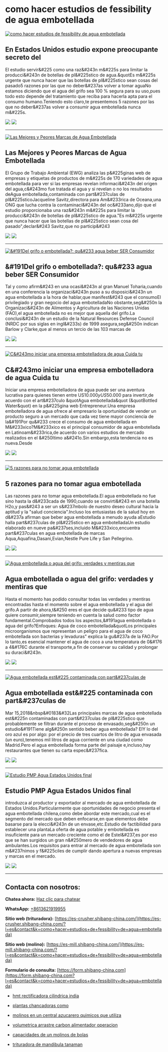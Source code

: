 # como hacer estudios de fessibility de agua embotellada

<a href="https://swt.shibang-china.com/?l=es&img&k=como+hacer+estudios+de+fessibility+de+agua+embotellada" target="_blank">![como hacer estudios de fessibility de agua embotellada](http://static.shibang-china.com/all-800x300/1296.jpg)</a>

## En Estados Unidos estudio expone preocupante secreto del
El estudio servir&#225 como una raz&#243n m&#225s para limitar la producci&#243n de botellas de pl&#225stico de agua.&quotEs m&#225s urgente que nunca hacer que las botellas de pl&#225stico sean cosas del pasado5 razones por las que no deber&#237as volver a tomar aguaNo estamos diciendo que el agua del grifo sea 100 % segura para su uso,pues todo esto depende del tratamiento que reciba para hacerla apta para el consumo humano.Teniendo esto claro,te presentemos 5 razones por las que no deber&#237as volver a consumir agua embotellada nunca m&#225s.


<a href="https://whatsapp.shibangsoft.com/WhatsApp.php" target="_blank" title="WhatsApp">![](http://static.shibang-china.com/icon/whatsapp.png)</a> <a href="https://swt.shibang-china.com/?l=es&icon&k=como+hacer+estudios+de+fessibility+de+agua+embotellada" target="_blank">![](http://static.shibang-china.com/icon/chat-es.png)</a>

---

<a href="https://swt.shibang-china.com/?l=es&img&k=como+hacer+estudios+de+fessibility+de+agua+embotellada" target="_blank">![Las Mejores y Peores Marcas de Agua Embotellada](http://static.shibang-china.com/all-800x300/790.jpg)</a>

## Las Mejores y Peores Marcas de Agua Embotellada
El Grupo de Trabajo Ambiental (EWG) analiza las p&#225ginas web de empresas y etiquetas de productos de m&#225s de 170 variedades de agua embotellada para ver si las empresas revelan informaci&#243n del origen del agua,c&#243mo fue tratada el agua y si revelan o no los resultados deAgua embotellada,contaminada con part&#237culas de pl&#225sticoJacqueline Savitz,directora para Am&#233rica de Oceana,una ONG que lucha contra la contaminaci&#243n del oc&#233ano,dijo que el estudio proporcionaba una raz&#243n m&#225s para limitar la producci&#243n de botellas de pl&#225stico de agua."Es m&#225s urgente que nunca hacer que las botellas de pl&#225stico sean cosa del pasado",declar&#243 Savitz,que no particip&#243


<a href="https://whatsapp.shibangsoft.com/WhatsApp.php" target="_blank" title="WhatsApp">![](http://static.shibang-china.com/icon/whatsapp.png)</a> <a href="https://swt.shibang-china.com/?l=es&icon&k=como+hacer+estudios+de+fessibility+de+agua+embotellada" target="_blank">![](http://static.shibang-china.com/icon/chat-es.png)</a>

---

<a href="https://swt.shibang-china.com/?l=es&img&k=como+hacer+estudios+de+fessibility+de+agua+embotellada" target="_blank">![&#191Del grifo o embotellada?: qu&#233 agua beber SER Consumidor](http://static.shibang-china.com/all-800x300/249.jpg)</a>

## &#191Del grifo o embotellada?: qu&#233 agua beber SER Consumidor
Tal y como afirm&#243 en una ocasi&#243n al gran Manuel Toharia,cuando en una conferencia la organizaci&#243n puso a su disposici&#243n un agua embotellada a la hora de hablar,que manifest&#243 que el consumoEl privilegiado y gran negocio del agua embotelladaNo obstante,seg&#250n la Organizaci&#243n de Alimentos y Agricultura de las Naciones Unidas (FAO),el agua embotellada no es mejor que aquella del grifo.La conclusi&#243n de un estudio de la Natural Resources Defense Council (NRDC por sus siglas en ingl&#233s) de 1999 asegura,seg&#250n indican Barlow y Clarke,que al menos un tercio de las 103 marcas de


<a href="https://whatsapp.shibangsoft.com/WhatsApp.php" target="_blank" title="WhatsApp">![](http://static.shibang-china.com/icon/whatsapp.png)</a> <a href="https://swt.shibang-china.com/?l=es&icon&k=como+hacer+estudios+de+fessibility+de+agua+embotellada" target="_blank">![](http://static.shibang-china.com/icon/chat-es.png)</a>

---

<a href="https://swt.shibang-china.com/?l=es&img&k=como+hacer+estudios+de+fessibility+de+agua+embotellada" target="_blank">![C&#243mo iniciar una empresa embotelladora de agua Cuida tu](http://static.shibang-china.com/all-800x300/1479.jpg)</a>

## C&#243mo iniciar una empresa embotelladora de agua Cuida tu
Iniciar una empresa embotelladora de agua puede ser una aventura lucrativa para quienes tienen entre US$10.000 y US$50.000 para invertir,de acuerdo con el art&#237culo &quotAgua embotellada&quot (&quotBottled Water&quot) en la p&#225gina web Entrepreneur.Una empresa embotelladora de agua ofrece al empresario la oportunidad de vender un producto seguro a un mercado que cada vez tiene mayor conciencia de la&#191Por qu&#233 crece el consumo de agua embotellada en M&#233xico?M&#233xico es el principal consumidor de agua embotellada en Latinoam&#233rica,de acuerdo con varios estudios de mercado realizados en el &#250ltimo a&#241o.Sin embargo,esta tendencia no es nueva.Desde


<a href="https://whatsapp.shibangsoft.com/WhatsApp.php" target="_blank" title="WhatsApp">![](http://static.shibang-china.com/icon/whatsapp.png)</a> <a href="https://swt.shibang-china.com/?l=es&icon&k=como+hacer+estudios+de+fessibility+de+agua+embotellada" target="_blank">![](http://static.shibang-china.com/icon/chat-es.png)</a>

---

<a href="https://swt.shibang-china.com/?l=es&img&k=como+hacer+estudios+de+fessibility+de+agua+embotellada" target="_blank">![5 razones para no tomar agua embotellada](http://static.shibang-china.com/all-800x300/1471.jpg)</a>

## 5 razones para no tomar agua embotellada
Las razones para no tomar agua embotellada.El agua embotellada no fue sino hasta la d&#233cada de 1990,cuando se convirti&#243 en una botella H2o,y pas&#243 a ser un s&#237mbolo de nuestro deseo cultural hacia la aptitud y la "salud conciencia".Incluso los entusiastas de la salud hoy en d&#237a afirman que beber agua embotellada a menudo ayuda aEstudio halla part&#237culas de pl&#225stico en agua embotelladaUn estudio elaborado en nueve pa&#237ses,incluido M&#233xico,encuentra part&#237culas en agua embotellada de marcas Aqua,Aquafina,Dasani,Evian,Nestle Pure Life y San Pellegrino.


<a href="https://whatsapp.shibangsoft.com/WhatsApp.php" target="_blank" title="WhatsApp">![](http://static.shibang-china.com/icon/whatsapp.png)</a> <a href="https://swt.shibang-china.com/?l=es&icon&k=como+hacer+estudios+de+fessibility+de+agua+embotellada" target="_blank">![](http://static.shibang-china.com/icon/chat-es.png)</a>

---

<a href="https://swt.shibang-china.com/?l=es&img&k=como+hacer+estudios+de+fessibility+de+agua+embotellada" target="_blank">![Agua embotellada o agua del grifo: verdades y mentiras que](http://static.shibang-china.com/all-800x300/11.jpg)</a>

## Agua embotellada o agua del grifo: verdades y mentiras que
Hasta el momento has podido consultar todas las verdades y mentiras encontradas hasta el momento sobre el agua embotellada y el agua del grifo.A partir de ahora,t&#250 eres el que decide qu&#233 tipo de agua quiere consumir,siempre teniendo en cuenta la salud como factor fundamental.Comprobados todos los aspectos,&#191agua embotellada o agua del grifo?Enfoques: Agua de coco embotellada&quotLos principales microorganismos que representan un peligro para el agua de coco embotellada son bacterias y levaduras" explica la gu&#237a de la FAO.Por lo tanto,es esencial mantener el agua de coco a una temperatura de 0&#176 a 4&#176C durante el transporte,a fin de conservar su calidad y prolongar su duraci&#243n.


<a href="https://whatsapp.shibangsoft.com/WhatsApp.php" target="_blank" title="WhatsApp">![](http://static.shibang-china.com/icon/whatsapp.png)</a> <a href="https://swt.shibang-china.com/?l=es&icon&k=como+hacer+estudios+de+fessibility+de+agua+embotellada" target="_blank">![](http://static.shibang-china.com/icon/chat-es.png)</a>

---

<a href="https://swt.shibang-china.com/?l=es&img&k=como+hacer+estudios+de+fessibility+de+agua+embotellada" target="_blank">![Agua embotellada est&#225 contaminada con part&#237culas de](http://static.shibang-china.com/all-800x300/1353.jpg)</a>

## Agua embotellada est&#225 contaminada con part&#237culas de
Mar 15,2018&nbsp&#0183&#32Las principales marcas de agua embotellada est&#225n contaminadas con part&#237culas de pl&#225stico que probablemente se filtran durante el proceso de envasado,seg&#250n un estudio&#191Tiene alg&#250n sentido beber agua embotellada? ElY lo del oro azul es por algo: por el precio de tres cuartos de litro de agua envasada (un euro),tenemos mil litros de agua corriente en una ciudad como Madrid.Pero el agua embotellada forma parte del paisaje e,incluso,hay restaurantes que tienen su carta espec&#237fica.


<a href="https://whatsapp.shibangsoft.com/WhatsApp.php" target="_blank" title="WhatsApp">![](http://static.shibang-china.com/icon/whatsapp.png)</a> <a href="https://swt.shibang-china.com/?l=es&icon&k=como+hacer+estudios+de+fessibility+de+agua+embotellada" target="_blank">![](http://static.shibang-china.com/icon/chat-es.png)</a>

---

<a href="https://swt.shibang-china.com/?l=es&img&k=como+hacer+estudios+de+fessibility+de+agua+embotellada" target="_blank">![Estudio PMP Agua Estados Unidos final](http://static.shibang-china.com/all-800x300/415.jpg)</a>

## Estudio PMP Agua Estados Unidos final
introduzca al productor y exportador al mercado de agua embotellada de Estados Unidos.Particularmente que oportunidades de negocio presenta el agua embotellada chilena,como debe abordar este mercado,cual es el segmento del mercado que deben enfocarse,en que elementos debe basarse para la elecci&#243n de un envase,etc.Estudio de factibilidad para establecer una plantaLa oferta de agua potable y embotellada es insuficiente para un mercado creciente como el de Estel&#237,es por eso que se han surgidos un gran n&#250mero de vendedores de agua ambulantes.Los requisitos para entrar al mercado de agua embotellada son m&#237nimos y f&#225ciles de cumplir dando apertura a nuevas empresas y marcas en el mercado.


<a href="https://whatsapp.shibangsoft.com/WhatsApp.php" target="_blank" title="WhatsApp">![](http://static.shibang-china.com/icon/whatsapp.png)</a> <a href="https://swt.shibang-china.com/?l=es&icon&k=como+hacer+estudios+de+fessibility+de+agua+embotellada" target="_blank">![](http://static.shibang-china.com/icon/chat-es.png)</a>

---
## Contacta con nosotros:

**Chatea ahora:** [Haz clic para chatear](https://swt.shibang-china.com?l=es&contact&k=como+hacer+estudios+de+fessibility+de+agua+embotellada)

**WhatsApp:**  [+8613621919955](https://whatsapp.shibangsoft.com/WhatsApp.php)

**Sitio web (trituradora):** [https://es-crusher.shibang-china.com/](https://es-crusher.shibang-china.com/?l=es&contact&k=como+hacer+estudios+de+fessibility+de+agua+embotellada)

**Sitio web (molino):** [https://es-mill.shibang-china.com/](https://es-mill.shibang-china.com/?l=es&contact&k=como+hacer+estudios+de+fessibility+de+agua+embotellada)

**Formulario de consulta:** [https://form.shibang-china.com](https://form.shibang-china.com?l=es&contact&k=como+hacer+estudios+de+fessibility+de+agua+embotellada)

* [hmt rectificadora cilindrica india](../80/hmt%20rectificadora%20cilindrica%20india.md)

* [plantas chancadoras como](../73/plantas%20chancadoras%20como.md)

* [molinos en un central azucarero quimicos que utiliza](../72/molinos%20en%20un%20central%20azucarero%20quimicos%20que%20utiliza.md)

* [volumetrica arrastre carbon alimentador operacion](../80/volumetrica%20arrastre%20carbon%20alimentador%20operacion.md)

* [capacidades de un molinos de bolas](../80/capacidades%20de%20un%20molinos%20de%20bolas.md)

* [trituradora de mandibula tanaman](../71/trituradora%20de%20mandibula%20tanaman.md)